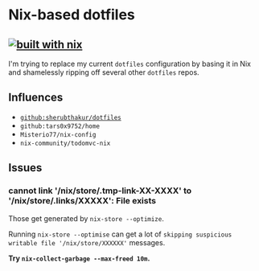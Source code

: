 # Nix-based dotfiles

## [![built with nix](https://builtwithnix.org/badge.svg)](https://builtwithnix.org)

I'm trying to replace my current `dotfiles` configuration by basing it in Nix and shamelessly ripping off several other `dotfiles` repos.

## Influences

- [`github:sherubthakur/dotfiles`](https://github.com/sherubthakur/dotfiles)
- `github:tars0x9752/home`
- `Misterio77/nix-config`
- `nix-community/todomvc-nix`

## Issues

### cannot link '/nix/store/.tmp-link-XX-XXXX' to '/nix/store/.links/XXXXX': File exists

Those get generated by `nix-store --optimize`.

Running `nix-store --optimise` can get a lot of `skipping suspicious writable file '/nix/store/XXXXXX'` messages.

**Try `nix-collect-garbage --max-freed 10m`.**

